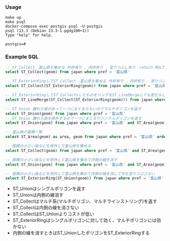 
### Usage

```shell
make up
make psql
docker-compose exec postgis psql -U postgis
psql (13.3 (Debian 13.3-1.pgdg100+1))
Type "help" for help.

postgis=#
```

### Example SQL
```sql
-- ST_Collect　富山県を集める 外枠有り 、内枠有り 、塗りつぶし有り　return MULTIPOLYGON
select ST_Collect(geom) from japan where pref = '富山県'

-- ST_ExteriorRingしてST_Collect　富山県を集める 外枠有り 、内枠有り 、塗りつぶし無し return MULTILINESTRING
select ST_Collect(ST_ExteriorRing(geom)) from japan where pref = '富山県'

-- ST_ExteriorRingしてST_CollectsしたものをリングをST_LineMergeしても変化なし　集めてST_LineMergeしても同じ
select ST_LineMerge(ST_Collect(ST_ExteriorRing(geom))) from japan where pref = '富山県'

-- ST_Union 離れた島があって一つにまとまらないのでマルチポリゴンを返す
select ST_Union(geom) from japan where pref = '富山県'
-- ST_Union 離れた島を除外するので一つにまとまりシングルポリゴンを返す 
select ST_Union(geom) from japan where pref = '富山県' and ST_Area(geom) > 0.0000014

-- 富山県の面積一覧
select ST_Area(geom) as area, geom from japan where pref = '富山県' order by area desc

-- 面積の小さい島などを除外して富山県を集める
select ST_Collect(geom) from japan where pref = '富山県' and ST_Area(geom) > 0.0000014

-- 面積の小さい島などを除外して富山県を集めて内側の線を消す
select ST_Union(geom) from japan where pref = '富山県' and ST_Area(geom) > 0.0000014

-- 面積の小さい島などを除外して富山県を集めて内側の線を消して中を塗りつぶさない
select ST_ExteriorRing(ST_Union(geom)) from japan where pref = '富山県' and ST_Area(geom) > 0.0000014
```

- ST_Unionはシングルポリゴンを返す
- ST_Unionは内側の線消す
- ST_Collectはマルチ系(マルチポリゴン、マルチラインストリング)を返す
- ST_Collectは内側の線を消さない
- ST_CollectはST_Unionよりコストが低い
- ST_ExteriorRingはシングルポリゴンに対して効く、マルチポリゴンには効かない
- 内側の線を消すときはST_UnionしたポリゴンをST_ExteriorRingする